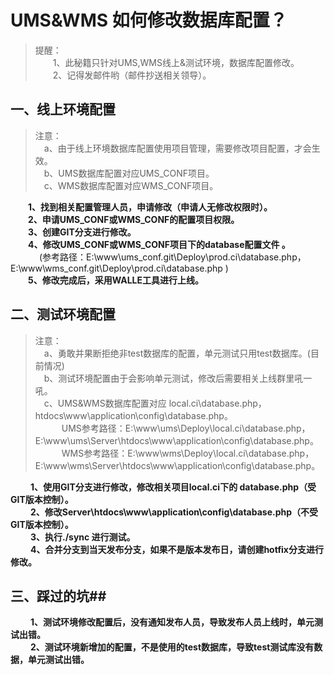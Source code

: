 # UMS&WMS 如何修改数据库配置？ #

> 提醒：<br/>
>　　1、此秘籍只针对UMS,WMS线上&测试环境，数据库配置修改。  <br/>
>　　2、记得发邮件哟（邮件抄送相关领导）。

## 一、线上环境配置 ##

>  注意：<br/>
>　a、由于线上环境数据库配置使用项目管理，需要修改项目配置，才会生效。<br/>
>　b、UMS数据库配置对应UMS_CONF项目。<br/>
>　c、WMS数据库配置对应WMS_CONF项目。<br/>

　　**1、找到相关配置管理人员，申请修改（申请人无修改权限时）。** <br/>
　　**2、申请UMS_CONF或WMS_CONF的配置项目权限。** <br/>
　　**3、创建GIT分支进行修改。** <br/>
　　**4、修改UMS_CONF或WMS_CONF项目下的database配置文件 。**<br/>
　　 　(参考路径：E:\www\ums_conf.git\Deploy\prod.ci\database.php，E:\www\wms_conf.git\Deploy\prod.ci\database.php )<br/>
　　**5、修改完成后，采用WALLE工具进行上线。**<br/>

## 二、测试环境配置 ##

>注意：<br/>
>　a、勇敢并果断拒绝非test数据库的配置，单元测试只用test数据库。(目前情况)<br/>
>　b、测试环境配置由于会影响单元测试，修改后需要相关上线群里吼一吼。<br/>
>　c、UMS&WMS数据库配置对应 local.ci\database.php，htdocs\www\application\config\database.php。<br/>
>　　　UMS参考路径：E:\www\ums\Deploy\local.ci\database.php，E:\www\ums\Server\htdocs\www\application\config\database.php。<br/>
>　　　WMS参考路径：E:\www\wms\Deploy\local.ci\database.php，E:\www\wms\Server\htdocs\www\application\config\database.php。<br/>

 　　 **1、使用GIT分支进行修改，修改相关项目local.ci下的 database.php（受GIT版本控制）。**<br/>
 　　 **2、修改Server\htdocs\www\application\config\database.php（不受GIT版本控制）。**<br/>
　 　**3、执行./sync 进行测试。**<br/>
　 　**4、合并分支到当天发布分支，如果不是版本发布日，请创建hotfix分支进行修改。**<br/>

##  三、踩过的坑##
　　 **1、测试环境修改配置后，没有通知发布人员，导致发布人员上线时，单元测试出错。**<br/>
　　 **2、测试环境新增加的配置，不是使用的test数据库，导致test测试库没有数据，单元测试出错。**     